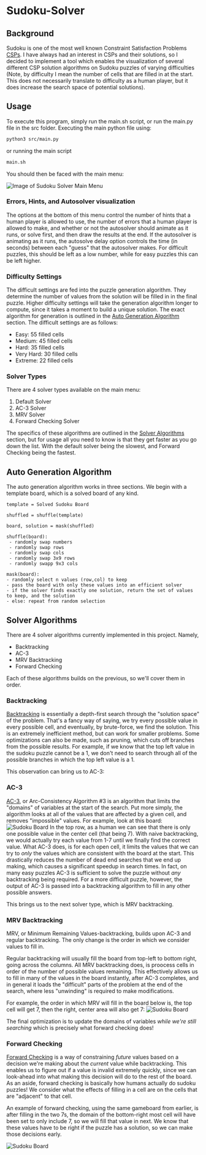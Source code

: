 # Sudoku-Solver

## Background

Sudoku is one of the most well known Constraint Satisfaction Problems [CSPs](https://en.wikipedia.org/wiki/Constraint_satisfaction_problem#:~:text=Constraint%20satisfaction%20problems%20(CSPs)%20are,solved%20by%20constraint%20satisfaction%20methods.). I have always had an interest in CSPs and their solutions, so I decided to implement a tool which enables the visualization of several different CSP solution algorithms on Sudoku puzzles of varying difficulties (Note, by difficulty I mean the number of cells that are filled in at the start. This does not necessarily translate to difficulty as a human player, but it does increase the search space of potential solutions).

## Usage

To execute this program, simply run the main.sh script, or run the main.py file in the src folder.
Executing the main python file using:

```bash
python3 src/main.py
```

or running the main script

```bash
main.sh
```

You should then be faced with the main menu:

![Image of Sudoku Solver Main Menu](readme_resources/main_screen.png)

### Errors, Hints, and Autosolver visualization

The options at the bottom of this menu control the number of hints that a human player is allowed to use, the number of errors that a human player is allowed to make, and whether or not the autosolver should animate as it runs, or solve first, and then draw the results at the end. If the autosolver is animating as it runs, the autosolve delay option controls the time (in seconds) between each "guess" that the autosolver makes. For difficult puzzles, this should be left as a low number, while for easy puzzles this can be left higher.

### Difficulty Settings

The difficult settings are fed into the puzzle generation algorithm. They determine the number of values from the solution will be filled in in the final puzzle. Higher difficulty settings will take the generation algorithm longer to compute, since it takes a moment to build a unique solution. The exact algorithm for generation is outlined in the [Auto Generation Algorithm](#auto-generation-algorithm) section.
The difficult settings are as follows:

* Easy: 55 filled cells
* Medium: 45 filled cells
* Hard: 35 filled cells
* Very Hard: 30 filled cells
* Extreme: 22 filled cells

### Solver Types

There are 4 solver types available on the main menu:

1. Default Solver
2. AC-3 Solver
3. MRV Solver
4. Forward Checking Solver

The specifics of these algorithms are outlined in the [Solver Algorithms](#solver-algorithms) section, but for usage all you need to know is that they get faster as you go down the list. With the default solver being the slowest, and Forward Checking being the fastest.

## Auto Generation Algorithm

The auto generation algorithm works in three sections. We begin with a template board, which is a solved board of any kind.

```(python3)
template = Solved Sudoku Board

shuffled = shuffle(template)

board, solution = mask(shuffled)
```

```(python3)
shuffle(board):
 - randomly swap numbers
 - randomly swap rows
 - randomly swap cols
 - randomly swap 3x9 rows
 - randomly swapp 9x3 cols
```

```(python3)
mask(board):
- randomly select n values (row,col) to keep
- pass the board with only these values into an efficient solver
- if the solver finds exactly one solution, return the set of values to keep, and the solution
- else: repeat from random selection
```

## Solver Algorithms

There are 4 solver algorithms currently implemented in this project. Namely,

* Backtracking
* AC-3
* MRV Backtracking
* Forward Checking

Each of these algorithms builds on the previous, so we'll cover them in order.

### Backtracking

[Backtracking](https://en.wikipedia.org/wiki/Backtracking) is essentially a depth-first search through the "solution space" of the problem. That's a fancy way of saying, we try every possible value in every possible cell, and eventually, by brute-force, we find the solution. This is an extremely inefficient method, but can work for smaller problems. Some optimizations can also be made, such as pruning, which cuts off branches from the possible results. For example, if we know that the top left value in the sudoku puzzle cannot be a 1, we don't need to search through all of the possible branches in which the top left value is a 1.

This observation can bring us to AC-3:

### AC-3

[AC-3](https://en.wikipedia.org/wiki/AC-3_algorithm), or Arc-Consistency Algorithm #3 is an algorithm that limits the "domains" of variables at the start of the search. Put more simply, the algorithm looks at all of the values that are affected by a given cell, and removes "impossible" values. For example, look at this board:
![Sudoku Board](./readme_resources/example_game.png) In the top row, as a human we can see that there is only one possible value in the center cell (that being 7). With naive backtracking, we would actually try each value from 1-7 until we finally find the correct value. What AC-3 does, is for each open cell, it limits the values that we can try to *only* the values which are consistent with the board at the start. This drastically reduces the number of dead end searches that we end up making, which causes a significant speedup in search times. In fact, on many easy puzzles AC-3 is sufficient to solve the puzzle without *any* backtracking being required. For a more difficult puzzle, however, the output of AC-3 is passed into a backtracking algorithm to fill in any other possible answers.

This brings us to the next solver type, which is MRV backtracking.

### MRV Backtracking

MRV, or Minimum Remaining Values-backtracking, builds upon AC-3 and regular backtracking. The only change is the order in which we consider values to fill in.

Regular backtracking will usually fill the board from top-left to bottom right, going across the columns. All MRV backtracking does, is proocess cells in order of the number of possible values remaining. This effectively allows us to fill in many of the values in the board instantly, after AC-3 completes, and in general it loads the "difficult" parts of the problem at the end of the search, where less "unwinding" is required to make modifications.

For example, the order in which MRV will fill in the board below is, the top cell will get 7, then the right, center area will also get 7:
![Sudoku Board](./readme_resources/example_game.png)

The final optimization is to update the domains of variables *while we're still searching* which is precisely what forward checking does!

### Forward Checking

[Forward Checking](https://en.wikipedia.org/wiki/Look-ahead_(backtracking)) is a way of constraining *future* values based on a decision we're making about the *current* value while backtracking. This enables us to figure out if a value is invalid extremely quickly, since we can look-ahead into what making this decision will do to the rest of the board. As an aside, forward checking is basically how humans actually do sudoku puzzles! We consider what the effects of filling in a cell are on the cells that are "adjacent" to that cell.

An example of forward checking, using the same gameboard from earlier, is after filling in the two 7s, the domain of the bottom-right most cell will have been set to only include 7, so we will fill that value in next. We know that these values have to be right if the puzzle has a solution, so we can make those decisions early.

![Sudoku Board](./readme_resources/example_game.png)
